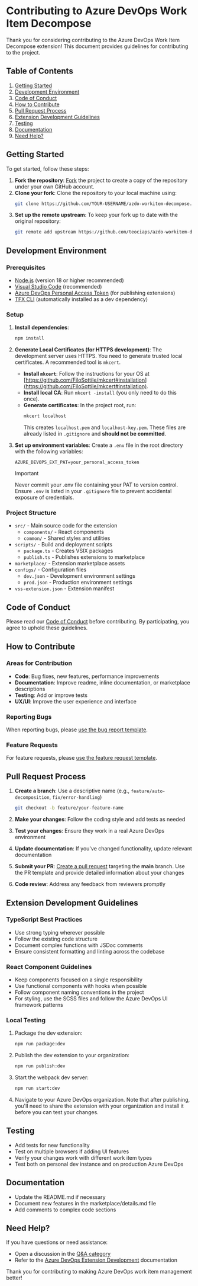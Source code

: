 # Contributing to Azure DevOps Work Item Decompose

Thank you for considering contributing to the Azure DevOps Work Item Decompose extension! This document provides guidelines for contributing to the project.

## Table of Contents

1. [Getting Started](#getting-started)
2. [Development Environment](#development-environment)
3. [Code of Conduct](#code-of-conduct)
4. [How to Contribute](#how-to-contribute)
5. [Pull Request Process](#pull-request-process)
6. [Extension Development Guidelines](#extension-development-guidelines)
7. [Testing](#testing)
8. [Documentation](#documentation)
9. [Need Help?](#need-help)

## Getting Started

To get started, follow these steps:

1. **Fork the repository**: [Fork](../../fork) the project to create a copy of the repository under your own GitHub account.
2. **Clone your fork**: Clone the repository to your local machine using:
   ```bash
   git clone https://github.com/YOUR-USERNAME/azdo-workitem-decompose.git
   ```
3. **Set up the remote upstream**: To keep your fork up to date with the original repository:
   ```bash
   git remote add upstream https://github.com/teociaps/azdo-workitem-decompose.git
   ```

## Development Environment

### Prerequisites

- [Node.js](https://nodejs.org/) (version 18 or higher recommended)
- [Visual Studio Code](https://code.visualstudio.com/) (recommended)
- [Azure DevOps Personal Access Token](https://docs.microsoft.com/en-us/azure/devops/organizations/accounts/use-personal-access-tokens-to-authenticate) (for publishing extensions)
- [TFX CLI](https://github.com/microsoft/tfs-cli) (automatically installed as a dev dependency)

### Setup

1. **Install dependencies**:

   ```bash
   npm install
   ```

2. **Generate Local Certificates (for HTTPS development)**:
   The development server uses HTTPS. You need to generate trusted local certificates. A recommended tool is `mkcert`.
   *   **Install `mkcert`**: Follow the instructions for your OS at [https://github.com/FiloSottile/mkcert#installation](https://github.com/FiloSottile/mkcert#installation).
   *   **Install local CA**: Run `mkcert -install` (you only need to do this once).
   *   **Generate certificates**: In the project root, run:
       ```bash
       mkcert localhost
       ```
       This creates `localhost.pem` and `localhost-key.pem`. These files are already listed in `.gitignore` and **should not be committed**.

3. **Set up environment variables**:
   Create a `.env` file in the root directory with the following variables:
   ```
   AZURE_DEVOPS_EXT_PAT=your_personal_access_token
   ```
   > [!IMPORTANT]
   > Never commit your .env file containing your PAT to version control. Ensure `.env` is listed in your `.gitignore` file to prevent accidental exposure of credentials.

### Project Structure

- `src/` - Main source code for the extension
  - `components/` - React components
  - `common/` - Shared styles and utilities
- `scripts/` - Build and deployment scripts
  - `package.ts` - Creates VSIX packages
  - `publish.ts` - Publishes extensions to marketplace
- `marketplace/` - Extension marketplace assets
- `configs/` - Configuration files
  - `dev.json` - Development environment settings
  - `prod.json` - Production environment settings
- `vss-extension.json` - Extension manifest

## Code of Conduct

Please read our [Code of Conduct](CODE_OF_CONDUCT.md) before contributing. By participating, you agree to uphold these guidelines.

## How to Contribute

### Areas for Contribution

- **Code**: Bug fixes, new features, performance improvements
- **Documentation**: Improve readme, inline documentation, or marketplace descriptions
- **Testing**: Add or improve tests
- **UX/UI**: Improve the user experience and interface

### Reporting Bugs

When reporting bugs, please [use the bug report template](https://github.com/teociaps/azdo-workitem-decompose/issues/new?template=bug_report.yml).

### Feature Requests

For feature requests, please [use the feature request template](https://github.com/teociaps/azdo-workitem-decompose/issues/new?template=feature_request.yml).

## Pull Request Process

1. **Create a branch**: Use a descriptive name (e.g., `feature/auto-decomposition`, `fix/error-handling`)

   ```bash
   git checkout -b feature/your-feature-name
   ```

2. **Make your changes**: Follow the coding style and add tests as needed

3. **Test your changes**: Ensure they work in a real Azure DevOps environment

4. **Update documentation**: If you've changed functionality, update relevant documentation

5. **Submit your PR**: [Create a pull request](https://github.com/teociaps/azdo-workitem-decompose/compare) targeting the **main** branch. Use the PR template and provide detailed information about your changes

6. **Code review**: Address any feedback from reviewers promptly

## Extension Development Guidelines

### TypeScript Best Practices

- Use strong typing wherever possible
- Follow the existing code structure
- Document complex functions with JSDoc comments
- Ensure consistent formatting and linting across the codebase

### React Component Guidelines

- Keep components focused on a single responsibility
- Use functional components with hooks when possible
- Follow component naming conventions in the project
- For styling, use the SCSS files and follow the Azure DevOps UI framework patterns

### Local Testing

1. Package the dev extension:
   ```bash
   npm run package:dev
   ```
2. Publish the dev extension to your organization:

   ```bash
   npm run publish:dev
   ```

3. Start the webpack dev server:
   ```bash
   npm run start:dev
   ```
4. Navigate to your Azure DevOps organization. Note that after publishing, you'll need to share the extension with your organization and install it before you can test your changes.

## Testing

- Add tests for new functionality
- Test on multiple browsers if adding UI features
- Verify your changes work with different work item types
- Test both on personal dev instance and on production Azure DevOps

## Documentation

- Update the README.md if necessary
- Document new features in the marketplace/details.md file
- Add comments to complex code sections

## Need Help?

If you have questions or need assistance:

- Open a discussion in the [Q&A category](https://github.com/teociaps/azdo-workitem-decompose/discussions/new?category=q-a)
- Refer to the [Azure DevOps Extension Development](https://developer.microsoft.com/azure-devops) documentation

Thank you for contributing to making Azure DevOps work item management better!
